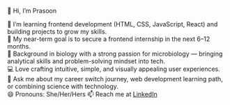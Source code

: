 <!--
**prasoons97/prasoons97** is a ✨ _special_ ✨ repository because its `README.md` (this file) appears on your GitHub profile.

Here are some ideas to get you started:

- 🔭 I’m currently working on ...
- 🌱 I’m currently learning ...
- 👯 I’m looking to collaborate on ...
- 🤔 I’m looking for help with ...
- 💬 Ask me about ...
- 📫 How to reach me: ...
- 😄 Pronouns: ...
- ⚡ Fun fact: ...
-->

👋 Hi, I’m Prasoon  

🌱 I’m learning frontend development (HTML, CSS, JavaScript, React) and building projects to grow my skills.  
🎯 My near-term goal is to secure a frontend internship in the next 6–12 months.  
🔬 Background in biology with a strong passion for microbiology — bringing analytical skills and problem-solving mindset into tech.  
💻 Love crafting intuitive, simple, and visually appealing user experiences.  
💬 Ask me about my career switch journey, web development learning path, or combining science with technology.   
😄 Pronouns: She/Her/Hers
📫 Reach me at [LinkedIn](https://www.linkedin.com/in/prasoons97/)
